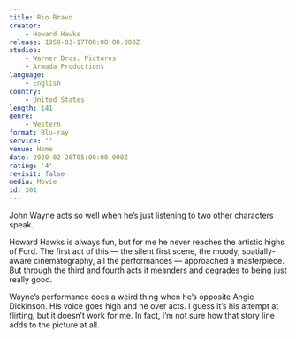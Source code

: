 ```yaml
---
title: Rio Bravo
creator:
    - Howard Hawks
release: 1959-03-17T00:00:00.000Z
studios:
    - Warner Bros. Pictures
    - Armada Productions
language:
    - English
country:
    - United States
length: 141
genre:
    - Western
format: Blu-ray
service: ''
venue: Home
date: 2020-02-26T05:00:00.000Z
rating: '4'
revisit: false
media: Movie
id: 301
---
```


John Wayne acts so well when he’s just listening to two other characters speak.

Howard Hawks is always fun, but for me he never reaches the artistic highs of Ford. The first act of this — the silent first scene, the moody, spatially-aware cinematography, all the performances — approached a masterpiece. But through the third and fourth acts it meanders and degrades to being just really good.

Wayne’s performance does a weird thing when he’s opposite Angie Dickinson. His voice goes high and he over acts. I guess it’s his attempt at flirting, but it doesn’t work for me. In fact, I’m not sure how that story line adds to the picture at all.

